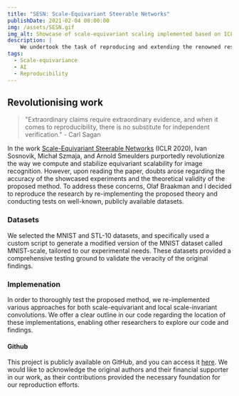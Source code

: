 ```yaml
---
title: "SESN: Scale-Equivariant Steerable Networks"
publishDate: 2021-02-04 00:00:00
img: /assets/SESN.gif
img_alt: Showcase of scale-equivariant scaling implemented based on ICLR 2020.
description: |
    We undertook the task of reproducing and extending the renowned research conducted by Ivan Sosnovik, Michał Szmaja, and Arnold Smeulders on "Scale-equivariant Steerable Networks."
tags:
  - Scale-equivariance
  - AI
  - Reproducibility
---
```


## Revolutionising work

> "Extraordinary claims require extraordinary evidence, and when it comes to reproducibility, there is no substitute for independent verification." - Carl Sagan

In the work [Scale-Equivariant Steerable Networks](https://arxiv.org/abs/1910.11093) (ICLR 2020), Ivan Sosnovik, Michał Szmaja, and Arnold Smeulders purportedly revolutionize the way we compute and stabilize equivariant scalability for image recognition. However, upon reading the paper, doubts arose regarding the accuracy of the showcased experiments and the theoretical validity of the proposed method. To address these concerns, Olaf Braakman and I decided to reproduce the research by re-implementing the proposed theory and conducting tests on well-known, publicly available datasets.

### Datasets

We selected the MNIST and STL-10 datasets, and specifically used a custom script to generate a modified version of the MNIST dataset called MNIST-scale, tailored to our experimental needs. These datasets provided a comprehensive testing ground to validate the veracity of the original findings.

### Implemenation

In order to thoroughly test the proposed method, we re-implemented various approaches for both scale-equivariant and local scale-invariant convolutions. We offer a clear outline in our code regarding the location of these implementations, enabling other researchers to explore our code and findings.

#### Github

This project is publicly available on GitHub, and you can access it [here](https://github.com/Jurkyy/SESN). We would like to acknowledge the original authors and their financial supporter in our work, as their contributions provided the necessary foundation for our reproduction efforts.
